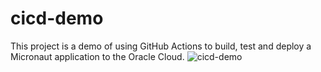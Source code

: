 # cicd-demo
This project is a demo of using GitHub Actions to build, test and deploy a Micronaut application to the Oracle Cloud.
![cicd-demo](https://github.com/dario-vega/cicd-demo/workflows/cicd-demo/badge.svg)

